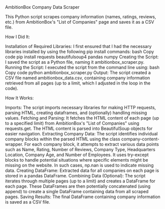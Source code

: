 AmbitionBox Company Data Scraper

This Python script scrapes company information (names, ratings, reviews, etc.) from AmbitionBox's "List of Companies" page and saves it as a CSV file.

How I Did It:

Installation of Required Libraries:
I first ensured that I had the necessary libraries installed by using the following pip install commands:
bash
Copy code
pip install requests beautifulsoup4 pandas numpy
Creating the Script:
I saved the script as a Python file, naming it ambitionbox_scraper.py.
Running the Script:
I executed the script from the command line using:
bash
Copy code
python ambitionbox_scraper.py
Output: The script created a CSV file named ambitionbox_data.csv, containing company information retrieved from all pages (up to a limit, which I adjusted in the loop in the code).

How It Works:

Imports: The script imports necessary libraries for making HTTP requests, parsing HTML, creating dataframes, and (optionally) handling missing values.
Fetching and Parsing:
It fetches the HTML content of each page (up to a specified limit) from AmbitionBox's "List of Companies" using requests.get.
The HTML content is parsed into BeautifulSoup objects for easier navigation.
Extracting Company Data:
The script identifies individual company blocks within the parsed HTML using the class company-content-wrapper.
For each company block, it attempts to extract various data points such as Name, Rating, Number of Reviews, Company Type, Headquarters Location, Company Age, and Number of Employees.
It uses try-except blocks to handle potential situations where specific elements might be missing on the website. In such cases, np.nan is used to indicate missing data.
Creating DataFrame:
Extracted data for all companies on each page is stored in a pandas DataFrame.
Combining Data (Optional):
The script iterates through multiple pages (up to a limit) and creates a DataFrame for each page.
These DataFrames are then potentially concatenated (using append) to create a single DataFrame containing data from all scraped pages.
Saving Results:
The final DataFrame containing company information is saved as a CSV file.
